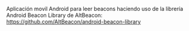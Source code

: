 Aplicación movil Android para leer beacons haciendo uso de la librería Android Beacon Library de AltBeacon: https://github.com/AltBeacon/android-beacon-library
